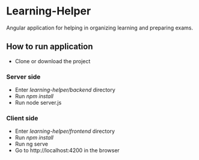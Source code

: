 # Learning-Helper

Angular application for helping in organizing learning and preparing exams.

## How to run application

* Clone or download the project

### Server side
* Enter *learning-helper/backend* directory
* Run *npm install*
* Run node server.js

### Client side
* Enter *learning-helper/frontend* directory
* Run *npm install*
* Run ng serve
* Go to http://localhost:4200 in the browser
